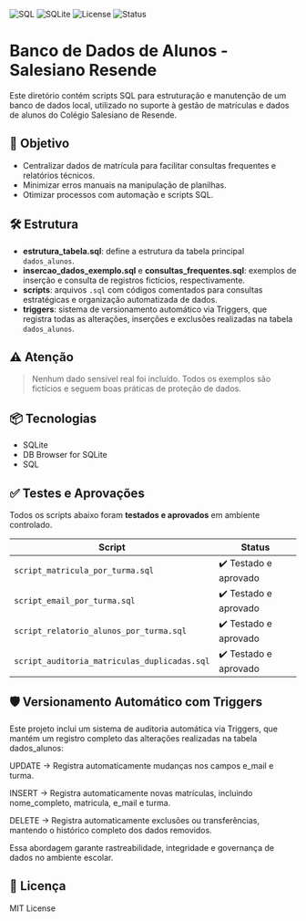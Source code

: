 ![SQL](https://img.shields.io/badge/SQL-Structured--Query--Language-blue)
![SQLite](https://img.shields.io/badge/SQLite-3.39%2B-orange)
![License](https://img.shields.io/badge/license-MIT-green)
![Status](https://img.shields.io/badge/status-Testado%20e%20Aprovado-brightgreen)

# Banco de Dados de Alunos - Salesiano Resende

Este diretório contém scripts SQL para estruturação e manutenção de um banco de dados local, utilizado no suporte à gestão de matrículas e dados de alunos do Colégio Salesiano de Resende.

## 🎯 Objetivo

- Centralizar dados de matrícula para facilitar consultas frequentes e relatórios técnicos.
- Minimizar erros manuais na manipulação de planilhas.
- Otimizar processos com automação e scripts SQL.

## 🛠️ Estrutura

- **estrutura_tabela.sql**: define a estrutura da tabela principal `dados_alunos`.
- **insercao_dados_exemplo.sql** e **consultas_frequentes.sql**: exemplos de inserção e consulta de registros fictícios, respectivamente.
- **scripts**: arquivos `.sql` com códigos comentados para consultas estratégicas e organização automatizada de dados.
- **triggers**: sistema de versionamento automático via Triggers, que registra todas as alterações, inserções e exclusões realizadas na tabela `dados_alunos`.

## ⚠️ Atenção

> Nenhum dado sensível real foi incluído. Todos os exemplos são fictícios e seguem boas práticas de proteção de dados.

## 📦 Tecnologias

- SQLite
- DB Browser for SQLite
- SQL

## ✅ Testes e Aprovações

Todos os scripts abaixo foram **testados e aprovados** em ambiente controlado.

| Script | Status |
|--------|--------|
| `script_matricula_por_turma.sql` | ✔️ Testado e aprovado |
| `script_email_por_turma.sql` | ✔️ Testado e aprovado |
| `script_relatorio_alunos_por_turma.sql` | ✔️ Testado e aprovado |
| `script_auditoria_matriculas_duplicadas.sql` | ✔️ Testado e aprovado |

## 🛡️ Versionamento Automático com Triggers

Este projeto inclui um sistema de auditoria automática via Triggers, que mantém um registro completo das alterações realizadas na tabela dados_alunos:

UPDATE → Registra automaticamente mudanças nos campos e_mail e turma.

INSERT → Registra automaticamente novas matrículas, incluindo nome_completo, matricula, e_mail e turma.

DELETE → Registra automaticamente exclusões ou transferências, mantendo o histórico completo dos dados removidos.

Essa abordagem garante rastreabilidade, integridade e governança de dados no ambiente escolar.



## 📄 Licença

MIT License
